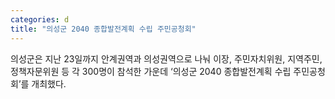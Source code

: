 ```yaml
---
categories: d
title: "의성군 2040 종합발전계획 수립 주민공청회"
---
```

의성군은 지난 23일까지 안계권역과 의성권역으로 나눠 이장, 주민자치위원, 지역주민, 정책자문위원 등 각 300명이 참석한 가운데 ‘의성군 2040 종합발전계획 수립 주민공청회’를 개최했다.